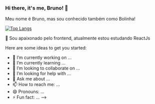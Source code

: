 ### Hi there, it's me, Bruno! 👋

Meu nome  é Bruno, mas sou conhecido também como Bolinha!

[![Top Langs](https://github-readme-stats.vercel.app/api/top-langs/?username=ayuka1&layout=compact)](https://github.com/brunofariasdev/github-readme-stats)

🌱 Sou apaixonado pelo frontend, atualmente estou estudando ReactJs 


 
Here are some ideas to get you started:

- 🔭 I’m currently working on ...
- 🌱 I’m currently learning ...
- 👯 I’m looking to collaborate on ...
- 🤔 I’m looking for help with ...
- 💬 Ask me about ...
- 📫 How to reach me: ...
- 😄 Pronouns: ...
- ⚡ Fun fact: ...
-->


